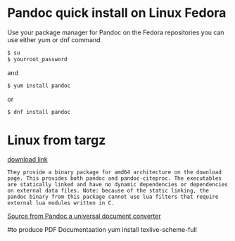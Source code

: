 # Pandoc quick install on Linux Fedora

  Use your package manager for Pandoc on the Fedora repositories you can use either yum or dnf command.

~~~bash
$ su
$ yourroot_password
~~~

and

~~~bash
$ yum install pandoc
~~~

or

~~~bash	
$ dnf install pandoc
~~~


# Linux from targz
[download link](https://github.com/jgm/pandoc/releases/latest)
  
    They provide a binary package for amd64 architecture on the download page. This provides both pandoc and pandoc-citeproc. The executables are statically linked and have no dynamic dependencies or dependencies on external data files. Note: because of the static linking, the pandoc binary from this package cannot use lua filters that require external lua modules written in C.

[Source from Pandoc a universal document converter](https://pandoc.org/installing.html)

#to produce PDF Documentaation
yum install texlive-scheme-full
